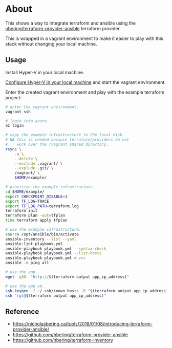 # About

This shows a way to integrate terraform and ansible using the [nbering/terraform-provider-ansible](https://github.com/nbering/terraform-provider-ansible) terraform provider.

This is wrapped in a vagrant environment to make it easier to play with this stack without changing your local machine.

## Usage

Install Hyper-V in your local machine.

[Configure Hyper-V in your local machine](https://github.com/rgl/windows-vagrant#hyper-v-usage) and start the vagrant environment.

Enter the created vagrant environment and play with the example terraform project:

```bash
# enter the vagrant environment.
vagrant ssh

# login into azure.
az login

# copy the example infrastructure to the local disk.
# NB this is needed because terraform/providers do not
#    work over the /vagrant shared directory.
rsync \
    -a \
    --delete \
    --exclude .vagrant/ \
    --explude .git/ \
    /vagrant/ \
    $HOME/example/

# provision the example infrastructure.
cd $HOME/example/
export CHECKPOINT_DISABLE=1
export TF_LOG=TRACE
export TF_LOG_PATH=terraform.log
terraform init
terraform plan -out=tfplan
time terraform apply tfplan

# use the example infrastructure.
source /opt/ansible/bin/activate
ansible-inventory --list --yaml
ansible-lint playbook.yml
ansible-playbook playbook.yml --syntax-check
ansible-playbook playbook.yml --list-hosts
ansible-playbook playbook.yml #-vvv
ansible -m ping all

# use the app.
wget -qSO- "http://$(terraform output app_ip_address)"

# use the app vm.
ssh-keygen -f ~/.ssh/known_hosts -R "$(terraform output app_ip_address)"
ssh "rgl@$(terraform output app_ip_address)"
```

## Reference

* https://nicholasbering.ca/tools/2018/01/08/introducing-terraform-provider-ansible/
* https://github.com/nbering/terraform-provider-ansible
* https://github.com/nbering/terraform-inventory
